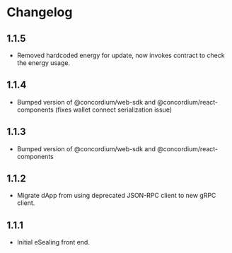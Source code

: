 # Changelog

## 1.1.5

-   Removed hardcoded energy for update, now invokes contract to check the energy usage.

## 1.1.4

-   Bumped version of @concordium/web-sdk and @concordium/react-components (fixes wallet connect serialization issue)

## 1.1.3

-   Bumped version of @concordium/web-sdk and @concordium/react-components

## 1.1.2

-   Migrate dApp from using deprecated JSON-RPC client to new gRPC client.

## 1.1.1

-   Initial eSealing front end.

